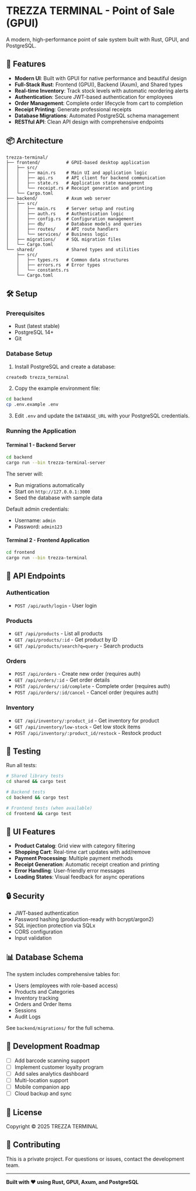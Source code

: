 # TREZZA TERMINAL - Point of Sale (GPUI)

A modern, high-performance point of sale system built with Rust, GPUI, and PostgreSQL.

## 🚀 Features

- **Modern UI**: Built with GPUI for native performance and beautiful design
- **Full-Stack Rust**: Frontend (GPUI), Backend (Axum), and Shared types
- **Real-time Inventory**: Track stock levels with automatic reordering alerts
- **Authentication**: Secure JWT-based authentication for employees
- **Order Management**: Complete order lifecycle from cart to completion
- **Receipt Printing**: Generate professional receipts
- **Database Migrations**: Automated PostgreSQL schema management
- **RESTful API**: Clean API design with comprehensive endpoints

## 📦 Architecture

```
trezza-terminal/
├── frontend/          # GPUI-based desktop application
│   ├── src/
│   │   ├── main.rs    # Main UI and application logic
│   │   ├── api.rs     # API client for backend communication
│   │   ├── state.rs   # Application state management
│   │   └── receipt.rs # Receipt generation and printing
│   └── Cargo.toml
├── backend/           # Axum web server
│   ├── src/
│   │   ├── main.rs    # Server setup and routing
│   │   ├── auth.rs    # Authentication logic
│   │   ├── config.rs  # Configuration management
│   │   ├── db/        # Database models and queries
│   │   ├── routes/    # API route handlers
│   │   └── services/  # Business logic
│   ├── migrations/    # SQL migration files
│   └── Cargo.toml
└── shared/            # Shared types and utilities
    ├── src/
    │   ├── types.rs   # Common data structures
    │   ├── errors.rs  # Error types
    │   └── constants.rs
    └── Cargo.toml
```

## 🛠️ Setup

### Prerequisites

- Rust (latest stable)
- PostgreSQL 14+
- Git

### Database Setup

1. Install PostgreSQL and create a database:
```bash
createdb trezza_terminal
```

2. Copy the example environment file:
```bash
cd backend
cp .env.example .env
```

3. Edit `.env` and update the `DATABASE_URL` with your PostgreSQL credentials.

### Running the Application

#### Terminal 1 - Backend Server
```bash
cd backend
cargo run --bin trezza-terminal-server
```

The server will:
- Run migrations automatically
- Start on `http://127.0.0.1:3000`
- Seed the database with sample data

Default admin credentials:
- Username: `admin`
- Password: `admin123`

#### Terminal 2 - Frontend Application
```bash
cd frontend
cargo run --bin trezza-terminal
```

## 📡 API Endpoints

### Authentication
- `POST /api/auth/login` - User login

### Products
- `GET /api/products` - List all products
- `GET /api/products/:id` - Get product by ID
- `GET /api/products/search?q=query` - Search products

### Orders
- `POST /api/orders` - Create new order (requires auth)
- `GET /api/orders/:id` - Get order details
- `POST /api/orders/:id/complete` - Complete order (requires auth)
- `POST /api/orders/:id/cancel` - Cancel order (requires auth)

### Inventory
- `GET /api/inventory/:product_id` - Get inventory for product
- `GET /api/inventory/low-stock` - Get low stock items
- `POST /api/inventory/:product_id/restock` - Restock product

## 🧪 Testing

Run all tests:
```bash
# Shared library tests
cd shared && cargo test

# Backend tests
cd backend && cargo test

# Frontend tests (when available)
cd frontend && cargo test
```

## 🎨 UI Features

- **Product Catalog**: Grid view with category filtering
- **Shopping Cart**: Real-time cart updates with add/remove
- **Payment Processing**: Multiple payment methods
- **Receipt Generation**: Automatic receipt creation and printing
- **Error Handling**: User-friendly error messages
- **Loading States**: Visual feedback for async operations

## 🔒 Security

- JWT-based authentication
- Password hashing (production-ready with bcrypt/argon2)
- SQL injection protection via SQLx
- CORS configuration
- Input validation

## 📊 Database Schema

The system includes comprehensive tables for:
- Users (employees with role-based access)
- Products and Categories
- Inventory tracking
- Orders and Order Items
- Sessions
- Audit Logs

See `backend/migrations/` for the full schema.

## 🎯 Development Roadmap

- [ ] Add barcode scanning support
- [ ] Implement customer loyalty program
- [ ] Add sales analytics dashboard
- [ ] Multi-location support
- [ ] Mobile companion app
- [ ] Cloud backup and sync

## 📝 License

Copyright © 2025 TREZZA TERMINAL

## 🤝 Contributing

This is a private project. For questions or issues, contact the development team.

---

**Built with ❤️ using Rust, GPUI, Axum, and PostgreSQL**
